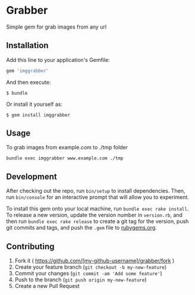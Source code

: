 # Grabber
Simple gem for grab images from any url

## Installation

Add this line to your application's Gemfile:

```ruby
gem 'imggrabber'
```

And then execute:

    $ bundle

Or install it yourself as:

    $ gem install imggrabber

## Usage
To grab images from example.com to ./tmp folder

```
bundle exec imggrabber www.example.com ./tmp
```

## Development

After checking out the repo, run `bin/setup` to install dependencies. Then, run `bin/console` for an interactive prompt that will allow you to experiment.

To install this gem onto your local machine, run `bundle exec rake install`. To release a new version, update the version number in `version.rb`, and then run `bundle exec rake release` to create a git tag for the version, push git commits and tags, and push the `.gem` file to [rubygems.org](https://rubygems.org).

## Contributing

1. Fork it ( https://github.com/[my-github-username]/grabber/fork )
2. Create your feature branch (`git checkout -b my-new-feature`)
3. Commit your changes (`git commit -am 'Add some feature'`)
4. Push to the branch (`git push origin my-new-feature`)
5. Create a new Pull Request
